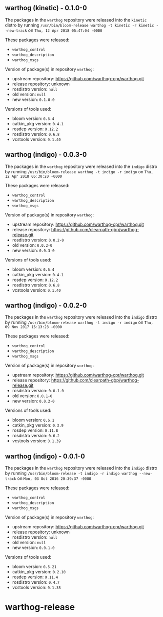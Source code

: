 ## warthog (kinetic) - 0.1.0-0

The packages in the `warthog` repository were released into the `kinetic` distro by running `/usr/bin/bloom-release warthog -t kinetic -r kinetic --new-track` on `Thu, 12 Apr 2018 05:47:04 -0000`

These packages were released:
- `warthog_control`
- `warthog_description`
- `warthog_msgs`

Version of package(s) in repository `warthog`:

- upstream repository: https://github.com/warthog-cpr/warthog.git
- release repository: unknown
- rosdistro version: `null`
- old version: `null`
- new version: `0.1.0-0`

Versions of tools used:

- bloom version: `0.6.4`
- catkin_pkg version: `0.4.1`
- rosdep version: `0.12.2`
- rosdistro version: `0.6.8`
- vcstools version: `0.1.40`


## warthog (indigo) - 0.0.3-0

The packages in the `warthog` repository were released into the `indigo` distro by running `/usr/bin/bloom-release warthog -t indigo -r indigo` on `Thu, 12 Apr 2018 05:30:20 -0000`

These packages were released:
- `warthog_control`
- `warthog_description`
- `warthog_msgs`

Version of package(s) in repository `warthog`:

- upstream repository: https://github.com/warthog-cpr/warthog.git
- release repository: https://github.com/clearpath-gbp/warthog-release.git
- rosdistro version: `0.0.2-0`
- old version: `0.0.2-0`
- new version: `0.0.3-0`

Versions of tools used:

- bloom version: `0.6.4`
- catkin_pkg version: `0.4.1`
- rosdep version: `0.12.2`
- rosdistro version: `0.6.8`
- vcstools version: `0.1.40`


## warthog (indigo) - 0.0.2-0

The packages in the `warthog` repository were released into the `indigo` distro by running `/usr/bin/bloom-release warthog -t indigo -r indigo` on `Thu, 09 Nov 2017 15:13:23 -0000`

These packages were released:
- `warthog_control`
- `warthog_description`
- `warthog_msgs`

Version of package(s) in repository `warthog`:

- upstream repository: https://github.com/warthog-cpr/warthog.git
- release repository: https://github.com/clearpath-gbp/warthog-release.git
- rosdistro version: `0.0.1-0`
- old version: `0.0.1-0`
- new version: `0.0.2-0`

Versions of tools used:

- bloom version: `0.6.1`
- catkin_pkg version: `0.3.9`
- rosdep version: `0.11.8`
- rosdistro version: `0.6.2`
- vcstools version: `0.1.39`


## warthog (indigo) - 0.0.1-0

The packages in the `warthog` repository were released into the `indigo` distro by running `/usr/bin/bloom-release -t indigo -r indigo warthog --new-track` on `Mon, 03 Oct 2016 20:39:37 -0000`

These packages were released:
- `warthog_control`
- `warthog_description`
- `warthog_msgs`

Version of package(s) in repository `warthog`:

- upstream repository: https://github.com/warthog-cpr/warthog.git
- release repository: unknown
- rosdistro version: `null`
- old version: `null`
- new version: `0.0.1-0`

Versions of tools used:

- bloom version: `0.5.21`
- catkin_pkg version: `0.2.10`
- rosdep version: `0.11.4`
- rosdistro version: `0.4.7`
- vcstools version: `0.1.38`


# warthog-release